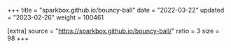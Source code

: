 +++
title = "sparkbox.github.io/bouncy-ball"
date = "2022-03-22"
updated = "2023-02-26"
weight = 100461

[extra]
source = "https://sparkbox.github.io/bouncy-ball/"
ratio = 3
size = 98
+++

